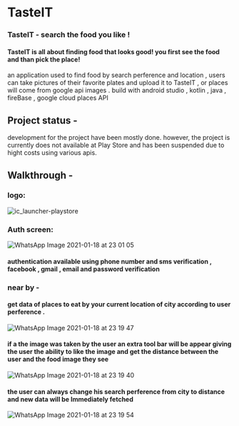 # TasteIT
### TasteIT - search the food you like !
#### TasteIT is all about finding food that looks good! you first see the food and than pick the place! 
an application used to find food by search perference and location , users can take pictures of their favorite plates and upload it to TasteIT , or places will come from google  api images . build with android studio , kotlin , java , fireBase , google cloud places API

## Project status - 
development for the project have been mostly done. however, the project is currently does not available at Play Store and has been suspended due to hight costs using various apis. 

## Walkthrough - 
### logo:
![ic_launcher-playstore](https://user-images.githubusercontent.com/51089069/104962923-2731fb00-59e2-11eb-8a08-657ad0a72840.jpg)


### Auth screen:
![WhatsApp Image 2021-01-18 at 23 01 05](https://user-images.githubusercontent.com/51089069/104962856-fbaf1080-59e1-11eb-95e8-21ca5f6eb99c.jpg)

#### authentication available using phone number and sms verification , facebook , gmail , email and password verification 


### near by - 
#### get data of places to eat by your current location of city according to user perference .
![WhatsApp Image 2021-01-18 at 23 19 47](https://user-images.githubusercontent.com/51089069/104964179-990b4400-59e4-11eb-8e33-9f489a0e9de0.jpg)
#### if a the image was taken by the user an extra tool bar will be appear giving the user the ability to like the image and get the distance between the user and the food image they see
![WhatsApp Image 2021-01-18 at 23 19 40](https://user-images.githubusercontent.com/51089069/104963933-2e5a0880-59e4-11eb-9e8a-b45ee8aedb33.jpg)
#### the user can always change his search perference from city to distance and new data will be Immediately fetched 
![WhatsApp Image 2021-01-18 at 23 19 54](https://user-images.githubusercontent.com/51089069/104964012-534e7b80-59e4-11eb-80a0-cbaa72c53aea.jpg)


